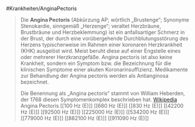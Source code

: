 #Krankheiten/AnginaPectoris
> Die **Angina Pectoris** (Abkürzung AP; wörtlich „Brustenge“; Synonyme Stenokardie, sinngemäß „Herzenge“; veraltet Herzbräune, Brustbräune und Herzbeklemmung) ist ein anfallsartiger Schmerz in der Brust, der durch eine vorübergehende Durchblutungsstörung des Herzens typischerweise im Rahmen einer koronaren Herzkrankheit (KHK) ausgelöst wird. Meist beruht diese auf einer Engstelle eines oder mehrerer Herzkranzgefäße. Angina pectoris ist also keine Krankheit, sondern ein Symptom bzw. die Bezeichnung für die klinischen Symptome einer akuten Koronarinsuffizienz. Medikamente zur Behandlung der Angina pectoris werden als Antianginosa bezeichnet.
>
> Die Benennung als „Angina pectoris“ stammt von William Heberden, der 1768 diesen Symptomenkomplex beschrieben hat.
> [Wikipedia](https://de.wikipedia.org/wiki/Angina%20pectoris)
Angina Pectoris
[[100 Hz (E)]]
[[680 Hz (E)]]
[[830 Hz (E)]]
[[42200 Hz (E)]]
[[92500 Hz (E)]]
[[225000 Hz (E)]]
[[534200 Hz (E)]]
[[779000 Hz (E)]]
[[882100 Hz (E)]]
[[911090 Hz (E)]]
